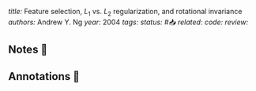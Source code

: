 *title:* Feature selection, $L_1$ vs. $L_2$ regularization, and rotational invariance
*authors:* Andrew Y. Ng
*year:* 2004
*tags:* 
*status:* #📥
*related:*
*code:*
*review:*

## Notes 📍

## Annotations 📖